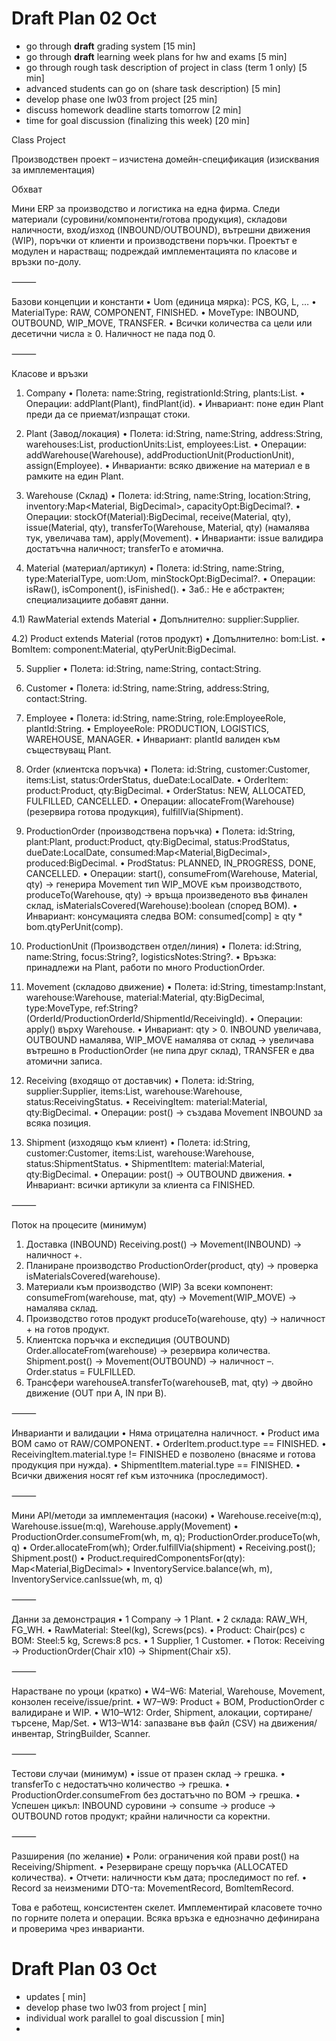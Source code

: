 # Draft Plan 02 Oct

- go through **draft** grading system [15 min]
- go through **draft** learning week plans for hw and exams [5 min]
- go through rough task description of project in class (term 1 only) [5 min]
- advanced students can go on (share task description) [5 min]
- develop phase one lw03 from project [25 min]
- discuss homework deadline starts tomorrow [2 min]
- time for goal discussion (finalizing this week) [20 min]

Class Project 

Производствен проект – изчистена домейн-спецификация (изисквания за имплементация)

Обхват

Мини ERP за производство и логистика на една фирма. Следи материали (суровини/компоненти/готова продукция), складови наличности, вход/изход (INBOUND/OUTBOUND), вътрешни движения (WIP), поръчки от клиенти и производствени поръчки. Проектът е модулен и нарастващ; подреждай имплементацията по класове и връзки по-долу.

⸻

Базови концепции и константи
•	Uom (единица мярка): PCS, KG, L, …
•	MaterialType: RAW, COMPONENT, FINISHED.
•	MoveType: INBOUND, OUTBOUND, WIP_MOVE, TRANSFER.
•	Всички количества са цели или десетични числа ≥ 0. Наличност не пада под 0.

⸻

Класове и връзки

1) Company
   •	Полета: name:String, registrationId:String, plants:List<Plant>.
   •	Операции: addPlant(Plant), findPlant(id).
   •	Инвариант: поне един Plant преди да се приемат/изпращат стоки.

2) Plant (Завод/локация)
   •	Полета: id:String, name:String, address:String,
   warehouses:List<Warehouse>, productionUnits:List<ProductionUnit>,
   employees:List<Employee>.
   •	Операции: addWarehouse(Warehouse), addProductionUnit(ProductionUnit), assign(Employee).
   •	Инварианти: всяко движение на материал е в рамките на един Plant.

3) Warehouse (Склад)
   •	Полета: id:String, name:String, location:String,
   inventory:Map<Material, BigDecimal>, capacityOpt:BigDecimal?.
   •	Операции:
   stockOf(Material):BigDecimal,
   receive(Material, qty),
   issue(Material, qty),
   transferTo(Warehouse, Material, qty) (намалява тук, увеличава там),
   apply(Movement).
   •	Инварианти: issue валидира достатъчна наличност; transferTo е атомична.

4) Material (материал/артикул)
   •	Полета: id:String, name:String, type:MaterialType, uom:Uom,
   minStockOpt:BigDecimal?.
   •	Операции: isRaw(), isComponent(), isFinished().
   •	Заб.: Не е абстрактен; специализациите добавят данни.

4.1) RawMaterial extends Material
•	Допълнително: supplier:Supplier.

4.2) Product extends Material (готов продукт)
•	Допълнително: bom:List<BomItem>.
•	BomItem: component:Material, qtyPerUnit:BigDecimal.

5) Supplier
   •	Полета: id:String, name:String, contact:String.

6) Customer
   •	Полета: id:String, name:String, address:String, contact:String.

7) Employee
   •	Полета: id:String, name:String, role:EmployeeRole, plantId:String.
   •	EmployeeRole: PRODUCTION, LOGISTICS, WAREHOUSE, MANAGER.
   •	Инвариант: plantId валиден към съществуващ Plant.

8) Order (клиентска поръчка)
   •	Полета: id:String, customer:Customer, items:List<OrderItem>,
   status:OrderStatus, dueDate:LocalDate.
   •	OrderItem: product:Product, qty:BigDecimal.
   •	OrderStatus: NEW, ALLOCATED, FULFILLED, CANCELLED.
   •	Операции:
   allocateFrom(Warehouse) (резервира готова продукция),
   fulfillVia(Shipment).

9) ProductionOrder (производствена поръчка)
   •	Полета: id:String, plant:Plant, product:Product, qty:BigDecimal,
   status:ProdStatus, dueDate:LocalDate, consumed:Map<Material,BigDecimal>, produced:BigDecimal.
   •	ProdStatus: PLANNED, IN_PROGRESS, DONE, CANCELLED.
   •	Операции:
   start(),
   consumeFrom(Warehouse, Material, qty) → генерира Movement тип WIP_MOVE към производството,
   produceTo(Warehouse, qty) → връща произведеното във финален склад,
   isMaterialsCovered(Warehouse):boolean (според BOM).
   •	Инвариант: консумацията следва BOM: consumed[comp] ≥ qty * bom.qtyPerUnit(comp).

10) ProductionUnit (Производствен отдел/линия)
    •	Полета: id:String, name:String, focus:String?, logisticsNotes:String?.
    •	Връзка: принадлежи на Plant, работи по много ProductionOrder.

11) Movement (складово движение)
    •	Полета: id:String, timestamp:Instant, warehouse:Warehouse,
    material:Material, qty:BigDecimal, type:MoveType,
    ref:String? (OrderId/ProductionOrderId/ShipmentId/ReceivingId).
    •	Операции: apply() върху Warehouse.
    •	Инвариант: qty > 0. INBOUND увеличава, OUTBOUND намалява, WIP_MOVE намалява от склад → увеличава вътрешно в ProductionOrder (не пипа друг склад), TRANSFER е два атомични записа.

12) Receiving (входящо от доставчик)
    •	Полета: id:String, supplier:Supplier, items:List<ReceivingItem>, warehouse:Warehouse, status:ReceivingStatus.
    •	ReceivingItem: material:Material, qty:BigDecimal.
    •	Операции: post() → създава Movement INBOUND за всяка позиция.

13) Shipment (изходящо към клиент)
    •	Полета: id:String, customer:Customer, items:List<ShipmentItem>, warehouse:Warehouse, status:ShipmentStatus.
    •	ShipmentItem: material:Material, qty:BigDecimal.
    •	Операции: post() → OUTBOUND движения.
    •	Инвариант: всички артикули за клиента са FINISHED.

⸻

Поток на процесите (минимум)
1.	Доставка (INBOUND)
Receiving.post() → Movement(INBOUND) → наличност +.
2.	Планиране производство
ProductionOrder(product, qty) → проверка isMaterialsCovered(warehouse).
3.	Материали към производство (WIP)
За всеки компонент: consumeFrom(warehouse, mat, qty) → Movement(WIP_MOVE) → намалява склад.
4.	Производство готов продукт
produceTo(warehouse, qty) → наличност + на готов продукт.
5.	Клиентска поръчка и експедиция (OUTBOUND)
Order.allocateFrom(warehouse) → резервира количества.
Shipment.post() → Movement(OUTBOUND) → наличност –.
Order.status = FULFILLED.
6.	Трансфери
warehouseA.transferTo(warehouseB, mat, qty) → двойно движение (OUT при A, IN при B).

⸻

Инварианти и валидации
•	Няма отрицателна наличност.
•	Product има BOM само от RAW/COMPONENT.
•	OrderItem.product.type == FINISHED.
•	ReceivingItem.material.type != FINISHED е позволено (внасяме и готова продукция при нужда).
•	ShipmentItem.material.type == FINISHED.
•	Всички движения носят ref към източника (проследимост).

⸻

Мини API/методи за имплементация (насоки)
•	Warehouse.receive(m:q), Warehouse.issue(m:q), Warehouse.apply(Movement)
•	ProductionOrder.consumeFrom(wh, m, q); ProductionOrder.produceTo(wh, q)
•	Order.allocateFrom(wh); Order.fulfillVia(shipment)
•	Receiving.post(); Shipment.post()
•	Product.requiredComponentsFor(qty): Map<Material,BigDecimal>
•	InventoryService.balance(wh, m), InventoryService.canIssue(wh, m, q)

⸻

Данни за демонстрация
•	1 Company → 1 Plant.
•	2 склада: RAW_WH, FG_WH.
•	RawMaterial: Steel(kg), Screws(pcs).
•	Product: Chair(pcs) с BOM: Steel:5 kg, Screws:8 pcs.
•	1 Supplier, 1 Customer.
•	Поток: Receiving → ProductionOrder(Chair x10) → Shipment(Chair x5).

⸻

Нарастване по уроци (кратко)
•	W4–W6: Material, Warehouse, Movement, конзолен receive/issue/print.
•	W7–W9: Product + BOM, ProductionOrder с валидиране и WIP.
•	W10–W12: Order, Shipment, алокации, сортиране/търсене, Map/Set.
•	W13–W14: запазване във файл (CSV) на движения/инвентар, StringBuilder, Scanner.

⸻

Тестови случаи (минимум)
•	issue от празен склад → грешка.
•	transferTo с недостатъчно количество → грешка.
•	ProductionOrder.consumeFrom без достатъчно по BOM → грешка.
•	Успешен цикъл: INBOUND суровини → consume → produce → OUTBOUND готов продукт; крайни наличности са коректни.

⸻

Разширения (по желание)
•	Роли: ограничения кой прави post() на Receiving/Shipment.
•	Резервиране срещу поръчка (ALLOCATED количества).
•	Отчети: наличности към дата; проследимост по ref.
•	Record за неизменими DTO-та: MovementRecord, BomItemRecord.

Това е работещ, консистентен скелет. Имплементирай класовете точно по горните полета и операции. Всяка връзка е еднозначно дефинирана и проверима чрез инварианти.



# Draft Plan 03 Oct

- updates [ min]
- develop phase two lw03 from project [ min]
- individual work parallel to goal discussion [ min]
- 





